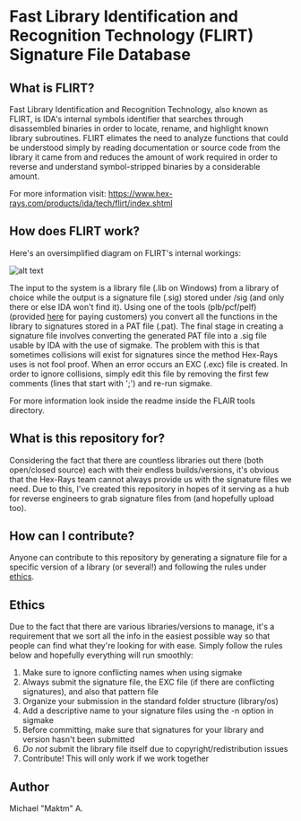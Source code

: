 # Fast Library Identification and Recognition Technology (FLIRT) Signature File Database

## What is FLIRT?
Fast Library Identification and Recognition Technology, also known as FLIRT, is IDA's internal symbols identifier that searches through disassembled binaries in order to locate, rename, and highlight known library subroutines. FLIRT elimates the need to analyze functions that could be understood simply by reading documentation or source code from the library it came from and reduces the amount of work required in order to reverse and understand symbol-stripped binaries by a considerable amount.

For more information visit: https://www.hex-rays.com/products/ida/tech/flirt/index.shtml

## How does FLIRT work?
Here's an oversimplified diagram on FLIRT's internal workings:

![alt text](https://i.imgur.com/28YPsqM.png "FLIRT Internals Diagram")

The input to the system is a library file (.lib on Windows) from a library of choice while the output is a signature file (.sig) stored under <IDADIR>/sig (and only there or else IDA won't find it). Using one of the tools (plb/pcf/pelf) (provided [here](https://www.hex-rays.com/products/ida/support/ida/flair695.zip) for paying customers) you convert all the functions in the library to signatures stored in a PAT file (.pat). The final stage in creating a signature file involves converting the generated PAT file into a .sig file usable by IDA with the use of sigmake. The problem with this is that sometimes collisions will exist for signatures since the method Hex-Rays uses is not fool proof. When an error occurs an EXC (.exc) file is created. In order to ignore collisions, simply edit this file by removing the first few comments (lines that start with ';') and re-run sigmake.

For more information look inside the readme inside the FLAIR tools directory.

## What is this repository for?
Considering the fact that there are countless libraries out there (both open/closed source) each with their endless builds/versions, it's obvious that the Hex-Rays team cannot always provide us with the signature files we need. Due to this, I've created this repository in hopes of it serving as a hub for reverse engineers to grab signature files from (and hopefully upload too).

## How can I contribute?
Anyone can contribute to this repository by generating a signature file for a specific version of a library (or several!) and following the rules under [ethics](#ethics).

## Ethics
Due to the fact that there are various libraries/versions to manage, it's a requirement that we sort all the info in the easiest possible way so that people can find what they're looking for with ease. Simply follow the rules below and hopefully everything will run smoothly:

1. Make sure to ignore conflicting names when using sigmake
2. Always submit the signature file, the EXC file (if there are conflicting signatures), and also that pattern file
3. Organize your submission in the standard folder structure (library/os)
5. Add a descriptive name to your signature files using the -n option in sigmake
6. Before committing, make sure that signatures for your library and version hasn't been submitted
7. _Do not_ submit the library file itself due to copyright/redistribution issues
8. Contribute! This will only work if we work together

## Author
Michael "Maktm" A.
